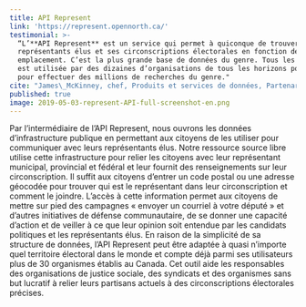 ```yaml
---
title: API Represent
link: 'https://represent.opennorth.ca/'
testimonial: >-
  “L’**API Represent** est un service qui permet à quiconque de trouver ses
  représentants élus et ses circonscriptions électorales en fonction de son
  emplacement. C’est la plus grande base de données du genre. Tous les ans l’API
  est utilisée par des dizaines d’organisations de tous les horizons politiques
  pour effectuer des millions de recherches du genre."
cite: "James\_McKinney, chef, Produits et services de données, Partenariat sur les contrats ouverts, cofondateur et ancien directeur général de Nord Ouvert"
published: true
image: 2019-05-03-represent-API-full-screenshot-en.png
---
```

Par l’intermédiaire de l’API Represent, nous ouvrons les données d’infrastructure publique en permettant aux citoyens de les utiliser pour communiquer avec leurs représentants élus. Notre ressource source libre utilise cette infrastructure pour relier les citoyens avec leur représentant municipal, provincial et fédéral et leur fournit des renseignements sur leur circonscription. Il suffit aux citoyens d’entrer un code postal ou une adresse géocodée pour trouver qui est le représentant dans leur circonscription et comment le joindre. L’accès à cette information permet aux citoyens de mettre sur pied des campagnes « envoyer un courriel à votre député » et d’autres initiatives de défense communautaire, de se donner une capacité d’action et de veiller à ce que leur opinion soit entendue par les candidats politiques et les représentants élus. En raison de la simplicité de sa structure de données, l’API Represent peut être adaptée à quasi n’importe quel territoire électoral dans le monde et compte déjà parmi ses utilisateurs plus de 30 organismes établis au Canada. Cet outil aide les responsables des organisations de justice sociale, des syndicats et des organismes sans but lucratif à relier leurs partisans actuels à des circonscriptions électorales précises.
